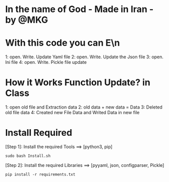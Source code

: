 # In the name of God - Made in Iran - by @MKG


# With this code you can E\n
1: open. Write. Update Yaml file
2: open. Write. Update the Json file
3: open. Ini file
4: open. Write. Pickle file update


# How it Works Function Update? in Class
1: open old file and Extraction data
2: old data + new data = Data
3: Deleted old file data 
4: Created new File Data and Writed Data in new file



# Install Required

[Step 1]: Install the required Tools ==> [python3, pip]

	sudo bash Install.sh


[Step 2]: Install the required Libraries ==> [pyyaml, json, configparser, Pickle]

	pip install -r requirements.txt
